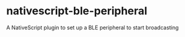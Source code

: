 # nativescript-ble-peripheral
A NativeScript plugin to set up a BLE peripheral to start broadcasting

